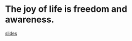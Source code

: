 # The joy of life is freedom and awareness.

[slides](https://docs.google.com/presentation/d/1b1a_kGnAWKMP5Sv514rLMUEucSBJgLgdXGou-m7qLJI/edit?usp=sharing)

